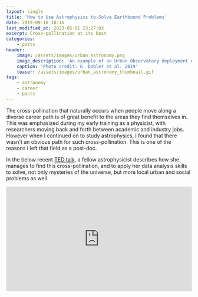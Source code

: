 ```yaml
---
layout: single
title: 'How to Use Astrophysics to Solve Earthbound Problems'
date: 2019-09-18 10:16
last_modified_at: 2023-05-01 23:27:03
excerpt: Cross-pollination at its best
categories:
    - posts
header:
    image: /assets/images/urban_astronomy.png
    image_description: 'An example of an Urban Observatory deployment of a Visible Near-Infrared Hyperspectral camera'
    caption: 'Photo credit: G. Dobler et al. 2019'
    teaser: /assets/images/urban_astronomy_thumbnail.gif
tags:
    - astronomy
    - career
    - posts
---
```


The cross-pollination that naturally occurs when people move along a diverse career path
is of great benefit to the areas they find themselves in.
This was emphasized during my early training as a physicist,
with researchers moving back and forth between academic and industry jobs.
However when I continued on to study astrophysics,
I found that there wasn't an obvious path for such cross-pollination.
This is one of the reasons I left that field as a post-doc.

In the below recent
[TED talk](https://www.ted.com/talks/federica_bianco_how_we_use_astrophysics_to_study_earthbound_problems),
a fellow astrophysicist describes how she manages to find this cross-pollination,
and to apply her data analysis skills to solve, not only mysteries of the universe,
but more local urban and social problems as well.

<div style="max-width:854px">
<div style="position:relative;height:0;padding-bottom:56.25%">
<iframe
src="https://embed.ted.com/talks/federica_bianco_how_we_use_astrophysics_to_study_earthbound_problems"
width="854"
height="480"
style="position:absolute;left:0;top:0;width:100%;height:100%"
frameborder="0"
scrolling="no"
allowfullscreen>
</iframe>
</div>
</div>
